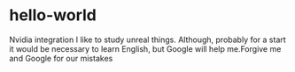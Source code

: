 # hello-world
Nvidia integration
I like to study unreal things.
Although, probably for a start it would be necessary to learn English, but Google will help me.Forgive me and Google for our mistakes
